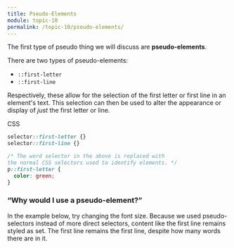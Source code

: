 ```yaml
---
title: Pseudo-Elements
module: topic-10
permalink: /topic-10/pseudo-elements/
---
```


<div class="divider-heading"></div>

The first type of pseudo thing we will discuss are **pseudo-elements**.

There are two types of pseudo-elements:
- `::first-letter`
- `::first-line`

Respectively, these allow for the selection of the first letter or first line in an element's text. This selection can then be used to alter the appearance or display of _just_ the first letter or line.

<div class="code-heading">
  <span class="css">CSS</span>
</div>

```css
selector::first-letter {}
selector::first-line {}

/* The word selector in the above is replaced with
the normal CSS selectors used to identify elements. */
p::first-letter {
  color: green;
}
```

### “Why would I use a pseudo-element?”

In the example below, try changing the font size. Because we used pseudo-selectors instead of more direct selectors, content like the first line remains styled as set. The first line remains the first line, despite how many words there are in it.

<div class="codepen-embed">
  <p data-height="600" data-theme-id="30567" data-slug-hash="abZpXYo" data-default-tab="css,result" data-user="retrog4m3r" data-embed-version="2" data-pen-title="OZMdWz" class="codepen"></p>
</div>

